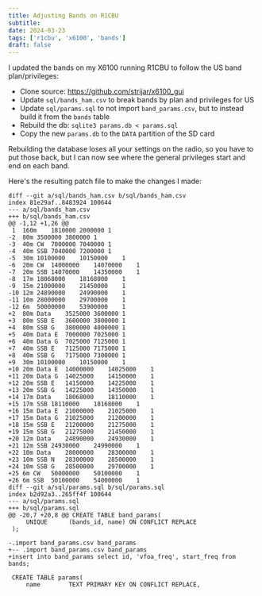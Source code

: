 ```yaml
---
title: Adjusting Bands on R1CBU
subtitle: 
date: 2024-03-23
tags: ['r1cbu', 'x6100', 'bands']
draft: false
---
```


I updated the bands 
on my X6100 running R1CBU
to follow the US band plan/privileges:
- Clone source: https://github.com/strijar/x6100_gui
- Update `sql/bands_ham.csv` to break bands by plan and privileges for US
- Update  `sql/params.sql` to not import `band_params.csv`,
  but to instead build it
  from the `bands` table
- Rebuild the db: `sqlite3 params.db < params.sql`
- Copy the new `params.db` to the `DATA` partition of the SD card

Rebuilding the database
loses all your settings 
on the radio,
so you have to put those back,
but I can now see where 
the general privileges start and end
on each band.
 
Here's the resulting patch file 
to make the changes I made:
```
diff --git a/sql/bands_ham.csv b/sql/bands_ham.csv
index 81e29af..8483924 100644
--- a/sql/bands_ham.csv
+++ b/sql/bands_ham.csv
@@ -1,12 +1,26 @@
 1	160m	1810000	2000000	1
-2	80m	3500000	3800000	1
-3	40m CW	7000000	7040000	1
-4	40m SSB	7040000	7200000	1
-5	30m	10100000	10150000	1
-6	20m CW	14000000	14070000	1
-7	20m SSB	14070000	14350000	1
-8	17m	18068000	18168000	1
-9	15m	21000000	21450000	1
-10	12m	24890000	24990000	1
-11	10m	28000000	29700000	1
-12	6m	50000000	53900000	1
+2	80m Data	3525000	3600000	1
+3	80m SSB E	3600000	3800000	1
+4	80m SSB G	3800000	4000000	1
+5	40m Data E	7000000	7025000	1
+6	40m Data G	7025000	7125000	1
+7	40m SSB E	7125000	7175000	1
+8	40m SSB G	7175000	7300000	1
+9	30m	10100000	10150000	1
+10	20m Data E	14000000	14025000	1
+11	20m Data G	14025000	14150000	1
+12	20m SSB E	14150000	14225000	1
+13	20m SSB G	14225000	14350000	1
+14	17m Data	18068000	18110000	1
+15	17m SSB	18110000	18168000	1
+16	15m Data E	21000000	21025000	1
+17	15m Data G	21025000	21200000	1
+18	15m SSB E	21200000	21275000	1
+19	15m SSB G	21275000	21450000	1
+20	12m Data	24890000	24930000	1
+21	12m SSB	24930000	24990000	1
+22	10m Data	28000000	28300000	1
+23	10m SSB N	28300000	28500000	1
+24	10m SSB G	28500000	29700000	1
+25	6m CW	50000000	50100000	1
+26	6m SSB	50100000	54000000	1
diff --git a/sql/params.sql b/sql/params.sql
index b2d92a3..265ff4f 100644
--- a/sql/params.sql
+++ b/sql/params.sql
@@ -20,7 +20,8 @@ CREATE TABLE band_params(
     UNIQUE      (bands_id, name) ON CONFLICT REPLACE
 );
 
-.import band_params.csv band_params
+-- .import band_params.csv band_params
+insert into band_params select id, 'vfoa_freq', start_freq from bands;
 
 CREATE TABLE params(
     name        TEXT PRIMARY KEY ON CONFLICT REPLACE,
```
